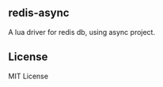 redis-async
-------

A lua driver for redis db, using async project.  

License
-------

MIT License


